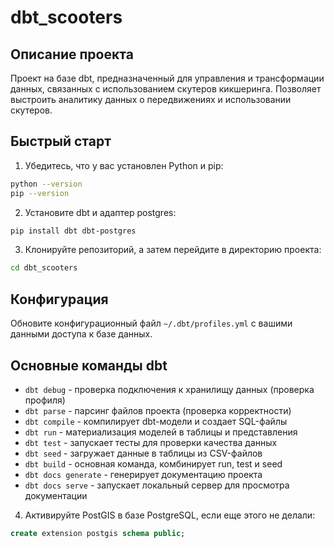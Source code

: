 # dbt_scooters

## Описание проекта

Проект на базе dbt, предназначенный для управления и трансформации данных,
связанных с использованием скутеров кикшеринга.
Позволяет выстроить аналитику данных о передвижениях и использовании скутеров.

## Быстрый старт

1. Убедитесь, что у вас установлен Python и pip:

```bash
python --version
pip --version
```

2. Установите dbt и адаптер postgres:
   
```bash
pip install dbt dbt-postgres
```

3. Клонируйте репозиторий, а затем перейдите в директорию проекта:

```bash
cd dbt_scooters
```

## Конфигурация

Обновите конфигурационный файл `~/.dbt/profiles.yml` с вашими данными доступа к базе данных.

## Основные команды dbt

- `dbt debug` - проверка подключения к хранилищу данных (проверка профиля)
- `dbt parse` - парсинг файлов проекта (проверка корректности)
- `dbt compile` - компилирует dbt-модели и создает SQL-файлы
- `dbt run` - материализация моделей в таблицы и представления
- `dbt test` - запускает тесты для проверки качества данных
- `dbt seed` - загружает данные в таблицы из CSV-файлов
- `dbt build` - основная команда, комбинирует run, test и seed
- `dbt docs generate` - генерирует документацию проекта
- `dbt docs serve` - запускает локальный сервер для просмотра документации

4. Активируйте PostGIS в базе PostgreSQL, если еще этого не делали:

```sql
create extension postgis schema public;
```